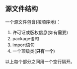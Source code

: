 ## 源文件结构

一个源文件包含(按顺序地)：

1.  许可证或版权信息(如有需要)
2.  package语句
3.  import语句
4.  一个顶级类(**只有一个**)

以上每个部分之间用一个空行隔开。
